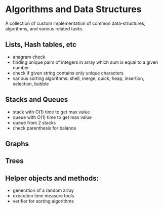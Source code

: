 # Algorithms and Data Structures
A collection of custom implementation of common data-structures, algorithms, and various related tasks

## Lists, Hash tables, etc
- anagram check
- finding unique pairs of integers in array which sum is equal to a given number
- check if given string contains only unique characters
- various sorting algorithms: shell, merge, quick, heap, insertion, selection, bubble

## Stacks and Queues
- stack with O(1) time to get max value
- queue with O(1) time to get max value
- queue from 2 stacks
- check parenthesis for balance

## Graphs

## Trees

## Helper objects and methods:
- generation of a random array
- execution time measure tools
- verifier for sorting algorithms
